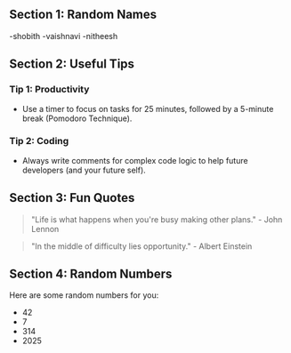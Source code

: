 ## Section 1: Random Names
-shobith
-vaishnavi
-nitheesh


## Section 2: Useful Tips
### Tip 1: Productivity
- Use a timer to focus on tasks for 25 minutes, followed by a 5-minute break (Pomodoro Technique).

### Tip 2: Coding
- Always write comments for complex code logic to help future developers (and your future self).

## Section 3: Fun Quotes
> "Life is what happens when you're busy making other plans." - John Lennon

> "In the middle of difficulty lies opportunity." - Albert Einstein

## Section 4: Random Numbers
Here are some random numbers for you:
- 42
- 7
- 314
- 2025
